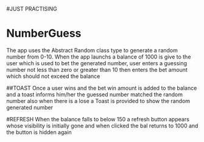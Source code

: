 #JUST PRACTISING

# NumberGuess
The app uses the Abstract Random class type to generate a random number from 0-10.
When the app launchs a balance of 1000 is give to the user which is used to bet the generated number, 
 user enters a guessing number not less than zero or greater than 10 then enters the bet amount which should not exceed the balance
 
 ##TOAST
 Once a user wins and the bet win amount is added to the balance and a toast informs him/her the guessed number matched the random number also when there is a lose a Toast is provided to show the random generated number
 
 #REFRESH
 When the balance falls to below 150 a refresh button appears whose visibility is initially gone and when clicked the bal returns to 1000 and the button is hidden again
